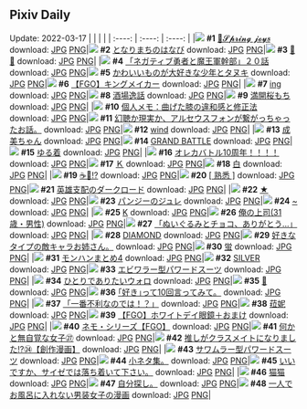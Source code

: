 ## Pixiv Daily
Update: 2022-03-17
|      |      |      |
| :----: | :----: | :----: |
|![](https://pixiv.microyu.workers.dev/c/240x480/img-master/img/2022/03/15/12/06/01/96927849_p0_master1200.jpg) **#1** [🌼𝓢𝓹𝓻𝓲𝓷𝓰 𝓳𝓸𝔂𝒔](https://www.pixiv.net/artworks/96927849) download: [JPG](https://pixiv.microyu.workers.dev/img-original/img/2022/03/15/12/06/01/96927849_p0.jpg) [PNG](https://pixiv.microyu.workers.dev/img-original/img/2022/03/15/12/06/01/96927849_p0.png)|![](https://pixiv.microyu.workers.dev/c/240x480/img-master/img/2022/03/15/00/56/03/96921040_p0_master1200.jpg) **#2** [となりまちのはなび](https://www.pixiv.net/artworks/96921040) download: [JPG](https://pixiv.microyu.workers.dev/img-original/img/2022/03/15/00/56/03/96921040_p0.jpg) [PNG](https://pixiv.microyu.workers.dev/img-original/img/2022/03/15/00/56/03/96921040_p0.png)|![](https://pixiv.microyu.workers.dev/c/240x480/img-master/img/2022/03/15/00/10/03/96919236_p0_master1200.jpg) **#3** [🎈🎈](https://www.pixiv.net/artworks/96919236) download: [JPG](https://pixiv.microyu.workers.dev/img-original/img/2022/03/15/00/10/03/96919236_p0.jpg) [PNG](https://pixiv.microyu.workers.dev/img-original/img/2022/03/15/00/10/03/96919236_p0.png)|
|![](https://pixiv.microyu.workers.dev/c/240x480/img-master/img/2022/03/15/18/18/14/96933053_p0_master1200.jpg) **#4** [「ネガティブ勇者と魔王軍幹部」２０話](https://www.pixiv.net/artworks/96933053) download: [JPG](https://pixiv.microyu.workers.dev/img-original/img/2022/03/15/18/18/14/96933053_p0.jpg) [PNG](https://pixiv.microyu.workers.dev/img-original/img/2022/03/15/18/18/14/96933053_p0.png)|![](https://pixiv.microyu.workers.dev/c/240x480/img-master/img/2022/03/16/00/46/28/96943097_p0_master1200.jpg) **#5** [かわいいものが大好きな少年とタヌキ](https://www.pixiv.net/artworks/96943097) download: [JPG](https://pixiv.microyu.workers.dev/img-original/img/2022/03/16/00/46/28/96943097_p0.jpg) [PNG](https://pixiv.microyu.workers.dev/img-original/img/2022/03/16/00/46/28/96943097_p0.png)|![](https://pixiv.microyu.workers.dev/c/240x480/img-master/img/2022/03/15/12/03/05/96927799_p0_master1200.jpg) **#6** [【FGO】キングメイカー](https://www.pixiv.net/artworks/96927799) download: [JPG](https://pixiv.microyu.workers.dev/img-original/img/2022/03/15/12/03/05/96927799_p0.jpg) [PNG](https://pixiv.microyu.workers.dev/img-original/img/2022/03/15/12/03/05/96927799_p0.png)|
|![](https://pixiv.microyu.workers.dev/c/240x480/img-master/img/2022/03/15/01/15/39/96921474_p0_master1200.jpg) **#7** [ing](https://www.pixiv.net/artworks/96921474) download: [JPG](https://pixiv.microyu.workers.dev/img-original/img/2022/03/15/01/15/39/96921474_p0.jpg) [PNG](https://pixiv.microyu.workers.dev/img-original/img/2022/03/15/01/15/39/96921474_p0.png)|![](https://pixiv.microyu.workers.dev/c/240x480/img-master/img/2022/03/15/07/40/20/96925122_p0_master1200.jpg) **#8** [酒場逸話](https://www.pixiv.net/artworks/96925122) download: [JPG](https://pixiv.microyu.workers.dev/img-original/img/2022/03/15/07/40/20/96925122_p0.jpg) [PNG](https://pixiv.microyu.workers.dev/img-original/img/2022/03/15/07/40/20/96925122_p0.png)|![](https://pixiv.microyu.workers.dev/c/240x480/img-master/img/2022/03/15/20/30/00/96935843_p0_master1200.jpg) **#9** [満開桜もち](https://www.pixiv.net/artworks/96935843) download: [JPG](https://pixiv.microyu.workers.dev/img-original/img/2022/03/15/20/30/00/96935843_p0.jpg) [PNG](https://pixiv.microyu.workers.dev/img-original/img/2022/03/15/20/30/00/96935843_p0.png)|
|![](https://pixiv.microyu.workers.dev/c/240x480/img-master/img/2022/03/15/09/00/01/96925809_p0_master1200.jpg) **#10** [個人メモ：曲げた膝の違和感と修正法](https://www.pixiv.net/artworks/96925809) download: [JPG](https://pixiv.microyu.workers.dev/img-original/img/2022/03/15/09/00/01/96925809_p0.jpg) [PNG](https://pixiv.microyu.workers.dev/img-original/img/2022/03/15/09/00/01/96925809_p0.png)|![](https://pixiv.microyu.workers.dev/c/240x480/img-master/img/2022/03/15/18/03/41/96932776_p0_master1200.jpg) **#11** [幻聴か現実か、アルセウスフォンが繋がっちゃったお話。](https://www.pixiv.net/artworks/96932776) download: [JPG](https://pixiv.microyu.workers.dev/img-original/img/2022/03/15/18/03/41/96932776_p0.jpg) [PNG](https://pixiv.microyu.workers.dev/img-original/img/2022/03/15/18/03/41/96932776_p0.png)|![](https://pixiv.microyu.workers.dev/c/240x480/img-master/img/2022/03/16/01/54/56/96944381_p0_master1200.jpg) **#12** [wind](https://www.pixiv.net/artworks/96944381) download: [JPG](https://pixiv.microyu.workers.dev/img-original/img/2022/03/16/01/54/56/96944381_p0.jpg) [PNG](https://pixiv.microyu.workers.dev/img-original/img/2022/03/16/01/54/56/96944381_p0.png)|
|![](https://pixiv.microyu.workers.dev/c/240x480/img-master/img/2022/03/15/00/30/01/96920412_p0_master1200.jpg) **#13** [成美ちゃん](https://www.pixiv.net/artworks/96920412) download: [JPG](https://pixiv.microyu.workers.dev/img-original/img/2022/03/15/00/30/01/96920412_p0.jpg) [PNG](https://pixiv.microyu.workers.dev/img-original/img/2022/03/15/00/30/01/96920412_p0.png)|![](https://pixiv.microyu.workers.dev/c/240x480/img-master/img/2022/03/15/06/00/02/96924309_p0_master1200.jpg) **#14** [GRAND BATTLE](https://www.pixiv.net/artworks/96924309) download: [JPG](https://pixiv.microyu.workers.dev/img-original/img/2022/03/15/06/00/02/96924309_p0.jpg) [PNG](https://pixiv.microyu.workers.dev/img-original/img/2022/03/15/06/00/02/96924309_p0.png)|![](https://pixiv.microyu.workers.dev/c/240x480/img-master/img/2022/03/15/13/31/14/96928907_p0_master1200.jpg) **#15** [ゆる着](https://www.pixiv.net/artworks/96928907) download: [JPG](https://pixiv.microyu.workers.dev/img-original/img/2022/03/15/13/31/14/96928907_p0.jpg) [PNG](https://pixiv.microyu.workers.dev/img-original/img/2022/03/15/13/31/14/96928907_p0.png)|
|![](https://pixiv.microyu.workers.dev/c/240x480/img-master/img/2022/03/15/07/30/01/96925045_p0_master1200.jpg) **#16** [オレカバトル10周年！！！！](https://www.pixiv.net/artworks/96925045) download: [JPG](https://pixiv.microyu.workers.dev/img-original/img/2022/03/15/07/30/01/96925045_p0.jpg) [PNG](https://pixiv.microyu.workers.dev/img-original/img/2022/03/15/07/30/01/96925045_p0.png)|![](https://pixiv.microyu.workers.dev/c/240x480/img-master/img/2022/03/15/00/00/49/96919398_p0_master1200.jpg) **#17** [Ｋ](https://www.pixiv.net/artworks/96919398) download: [JPG](https://pixiv.microyu.workers.dev/img-original/img/2022/03/15/00/00/49/96919398_p0.jpg) [PNG](https://pixiv.microyu.workers.dev/img-original/img/2022/03/15/00/00/49/96919398_p0.png)|![](https://pixiv.microyu.workers.dev/c/240x480/img-master/img/2022/03/15/11/17/38/96927182_p0_master1200.jpg) **#18** [白](https://www.pixiv.net/artworks/96927182) download: [JPG](https://pixiv.microyu.workers.dev/img-original/img/2022/03/15/11/17/38/96927182_p0.jpg) [PNG](https://pixiv.microyu.workers.dev/img-original/img/2022/03/15/11/17/38/96927182_p0.png)|
|![](https://pixiv.microyu.workers.dev/c/240x480/img-master/img/2022/03/15/16/34/09/96931281_p0_master1200.jpg) **#19** [☕🤲⁉](https://www.pixiv.net/artworks/96931281) download: [JPG](https://pixiv.microyu.workers.dev/img-original/img/2022/03/15/16/34/09/96931281_p0.jpg) [PNG](https://pixiv.microyu.workers.dev/img-original/img/2022/03/15/16/34/09/96931281_p0.png)|![](https://pixiv.microyu.workers.dev/c/240x480/img-master/img/2022/03/16/19/09/04/96955845_p0_master1200.jpg) **#20** [[ 熟悉 ]](https://www.pixiv.net/artworks/96955845) download: [JPG](https://pixiv.microyu.workers.dev/img-original/img/2022/03/16/19/09/04/96955845_p0.jpg) [PNG](https://pixiv.microyu.workers.dev/img-original/img/2022/03/16/19/09/04/96955845_p0.png)|![](https://pixiv.microyu.workers.dev/c/240x480/img-master/img/2022/03/15/00/30/03/96920419_p0_master1200.jpg) **#21** [英雄支配のダークロード](https://www.pixiv.net/artworks/96920419) download: [JPG](https://pixiv.microyu.workers.dev/img-original/img/2022/03/15/00/30/03/96920419_p0.jpg) [PNG](https://pixiv.microyu.workers.dev/img-original/img/2022/03/15/00/30/03/96920419_p0.png)|
|![](https://pixiv.microyu.workers.dev/c/240x480/img-master/img/2022/03/15/00/00/19/96919319_p0_master1200.jpg) **#22** [★](https://www.pixiv.net/artworks/96919319) download: [JPG](https://pixiv.microyu.workers.dev/img-original/img/2022/03/15/00/00/19/96919319_p0.jpg) [PNG](https://pixiv.microyu.workers.dev/img-original/img/2022/03/15/00/00/19/96919319_p0.png)|![](https://pixiv.microyu.workers.dev/c/240x480/img-master/img/2022/03/16/20/30/00/96957552_p0_master1200.jpg) **#23** [パンジーのジュレ](https://www.pixiv.net/artworks/96957552) download: [JPG](https://pixiv.microyu.workers.dev/img-original/img/2022/03/16/20/30/00/96957552_p0.jpg) [PNG](https://pixiv.microyu.workers.dev/img-original/img/2022/03/16/20/30/00/96957552_p0.png)|![](https://pixiv.microyu.workers.dev/c/240x480/img-master/img/2022/03/15/00/00/12/96919297_p0_master1200.jpg) **#24** [~](https://www.pixiv.net/artworks/96919297) download: [JPG](https://pixiv.microyu.workers.dev/img-original/img/2022/03/15/00/00/12/96919297_p0.jpg) [PNG](https://pixiv.microyu.workers.dev/img-original/img/2022/03/15/00/00/12/96919297_p0.png)|
|![](https://pixiv.microyu.workers.dev/c/240x480/img-master/img/2022/03/15/00/00/24/96919337_p0_master1200.jpg) **#25** [K](https://www.pixiv.net/artworks/96919337) download: [JPG](https://pixiv.microyu.workers.dev/img-original/img/2022/03/15/00/00/24/96919337_p0.jpg) [PNG](https://pixiv.microyu.workers.dev/img-original/img/2022/03/15/00/00/24/96919337_p0.png)|![](https://pixiv.microyu.workers.dev/c/240x480/img-master/img/2022/03/15/00/00/10/96919292_p0_master1200.jpg) **#26** [俺の上司(31歳・男性)](https://www.pixiv.net/artworks/96919292) download: [JPG](https://pixiv.microyu.workers.dev/img-original/img/2022/03/15/00/00/10/96919292_p0.jpg) [PNG](https://pixiv.microyu.workers.dev/img-original/img/2022/03/15/00/00/10/96919292_p0.png)|![](https://pixiv.microyu.workers.dev/c/240x480/img-master/img/2022/03/15/00/02/27/96919528_p0_master1200.jpg) **#27** [「ぬいぐるみとチョコ、ありがとう…」](https://www.pixiv.net/artworks/96919528) download: [JPG](https://pixiv.microyu.workers.dev/img-original/img/2022/03/15/00/02/27/96919528_p0.jpg) [PNG](https://pixiv.microyu.workers.dev/img-original/img/2022/03/15/00/02/27/96919528_p0.png)|
|![](https://pixiv.microyu.workers.dev/c/240x480/img-master/img/2022/03/15/18/24/41/96933184_p0_master1200.jpg) **#28** [DIAMOND](https://www.pixiv.net/artworks/96933184) download: [JPG](https://pixiv.microyu.workers.dev/img-original/img/2022/03/15/18/24/41/96933184_p0.jpg) [PNG](https://pixiv.microyu.workers.dev/img-original/img/2022/03/15/18/24/41/96933184_p0.png)|![](https://pixiv.microyu.workers.dev/c/240x480/img-master/img/2022/03/16/06/39/03/96946771_p0_master1200.jpg) **#29** [好きなタイプの敵キャラお姉さん。](https://www.pixiv.net/artworks/96946771) download: [JPG](https://pixiv.microyu.workers.dev/img-original/img/2022/03/16/06/39/03/96946771_p0.jpg) [PNG](https://pixiv.microyu.workers.dev/img-original/img/2022/03/16/06/39/03/96946771_p0.png)|![](https://pixiv.microyu.workers.dev/c/240x480/img-master/img/2022/03/16/10/38/57/96948876_p0_master1200.jpg) **#30** [蛍](https://www.pixiv.net/artworks/96948876) download: [JPG](https://pixiv.microyu.workers.dev/img-original/img/2022/03/16/10/38/57/96948876_p0.jpg) [PNG](https://pixiv.microyu.workers.dev/img-original/img/2022/03/16/10/38/57/96948876_p0.png)|
|![](https://pixiv.microyu.workers.dev/c/240x480/img-master/img/2022/03/16/00/01/43/96941771_p0_master1200.jpg) **#31** [モンハンまとめ4](https://www.pixiv.net/artworks/96941771) download: [JPG](https://pixiv.microyu.workers.dev/img-original/img/2022/03/16/00/01/43/96941771_p0.jpg) [PNG](https://pixiv.microyu.workers.dev/img-original/img/2022/03/16/00/01/43/96941771_p0.png)|![](https://pixiv.microyu.workers.dev/c/240x480/img-master/img/2022/03/15/18/23/57/96933175_p0_master1200.jpg) **#32** [SILVER](https://www.pixiv.net/artworks/96933175) download: [JPG](https://pixiv.microyu.workers.dev/img-original/img/2022/03/15/18/23/57/96933175_p0.jpg) [PNG](https://pixiv.microyu.workers.dev/img-original/img/2022/03/15/18/23/57/96933175_p0.png)|![](https://pixiv.microyu.workers.dev/c/240x480/img-master/img/2022/03/15/00/00/34/96919369_p0_master1200.jpg) **#33** [エビワラー型パワードスーツ](https://www.pixiv.net/artworks/96919369) download: [JPG](https://pixiv.microyu.workers.dev/img-original/img/2022/03/15/00/00/34/96919369_p0.jpg) [PNG](https://pixiv.microyu.workers.dev/img-original/img/2022/03/15/00/00/34/96919369_p0.png)|
|![](https://pixiv.microyu.workers.dev/c/240x480/img-master/img/2022/03/15/18/38/45/96933466_p0_master1200.jpg) **#34** [ひとりでありたいウォロ](https://www.pixiv.net/artworks/96933466) download: [JPG](https://pixiv.microyu.workers.dev/img-original/img/2022/03/15/18/38/45/96933466_p0.jpg) [PNG](https://pixiv.microyu.workers.dev/img-original/img/2022/03/15/18/38/45/96933466_p0.png)|![](https://pixiv.microyu.workers.dev/c/240x480/img-master/img/2022/03/15/00/00/31/96919363_p0_master1200.jpg) **#35** [🌸](https://www.pixiv.net/artworks/96919363) download: [JPG](https://pixiv.microyu.workers.dev/img-original/img/2022/03/15/00/00/31/96919363_p0.jpg) [PNG](https://pixiv.microyu.workers.dev/img-original/img/2022/03/15/00/00/31/96919363_p0.png)|![](https://pixiv.microyu.workers.dev/c/240x480/img-master/img/2022/03/16/07/20/21/96947154_p0_master1200.jpg) **#36** [｢好き｣って10回言ってみて。](https://www.pixiv.net/artworks/96947154) download: [JPG](https://pixiv.microyu.workers.dev/img-original/img/2022/03/16/07/20/21/96947154_p0.jpg) [PNG](https://pixiv.microyu.workers.dev/img-original/img/2022/03/16/07/20/21/96947154_p0.png)|
|![](https://pixiv.microyu.workers.dev/c/240x480/img-master/img/2022/03/15/22/38/27/96939441_p0_master1200.jpg) **#37** [「一番不利なのでは！？」](https://www.pixiv.net/artworks/96939441) download: [JPG](https://pixiv.microyu.workers.dev/img-original/img/2022/03/15/22/38/27/96939441_p0.jpg) [PNG](https://pixiv.microyu.workers.dev/img-original/img/2022/03/15/22/38/27/96939441_p0.png)|![](https://pixiv.microyu.workers.dev/c/240x480/img-master/img/2022/03/15/00/22/10/96920209_p0_master1200.jpg) **#38** [菈妮](https://www.pixiv.net/artworks/96920209) download: [JPG](https://pixiv.microyu.workers.dev/img-original/img/2022/03/15/00/22/10/96920209_p0.jpg) [PNG](https://pixiv.microyu.workers.dev/img-original/img/2022/03/15/00/22/10/96920209_p0.png)|![](https://pixiv.microyu.workers.dev/c/240x480/img-master/img/2022/03/16/14/17/13/96951391_p0_master1200.jpg) **#39** [【FGO】ホワイトデイ眼鏡＋おまけ](https://www.pixiv.net/artworks/96951391) download: [JPG](https://pixiv.microyu.workers.dev/img-original/img/2022/03/16/14/17/13/96951391_p0.jpg) [PNG](https://pixiv.microyu.workers.dev/img-original/img/2022/03/16/14/17/13/96951391_p0.png)|
|![](https://pixiv.microyu.workers.dev/c/240x480/img-master/img/2022/03/15/00/00/36/96919371_p0_master1200.jpg) **#40** [ネモ・シリーズ【FGO】](https://www.pixiv.net/artworks/96919371) download: [JPG](https://pixiv.microyu.workers.dev/img-original/img/2022/03/15/00/00/36/96919371_p0.jpg) [PNG](https://pixiv.microyu.workers.dev/img-original/img/2022/03/15/00/00/36/96919371_p0.png)|![](https://pixiv.microyu.workers.dev/c/240x480/img-master/img/2022/03/15/18/00/09/96932710_p0_master1200.jpg) **#41** [何かと無自覚な女子㉗](https://www.pixiv.net/artworks/96932710) download: [JPG](https://pixiv.microyu.workers.dev/img-original/img/2022/03/15/18/00/09/96932710_p0.jpg) [PNG](https://pixiv.microyu.workers.dev/img-original/img/2022/03/15/18/00/09/96932710_p0.png)|![](https://pixiv.microyu.workers.dev/c/240x480/img-master/img/2022/03/16/00/03/47/96941876_p0_master1200.jpg) **#42** [推しがクラスメイトになりました!?㉔【創作漫画】](https://www.pixiv.net/artworks/96941876) download: [JPG](https://pixiv.microyu.workers.dev/img-original/img/2022/03/16/00/03/47/96941876_p0.jpg) [PNG](https://pixiv.microyu.workers.dev/img-original/img/2022/03/16/00/03/47/96941876_p0.png)|
|![](https://pixiv.microyu.workers.dev/c/240x480/img-master/img/2022/03/16/00/00/43/96941675_p0_master1200.jpg) **#43** [サワムラー型パワードスーツ](https://www.pixiv.net/artworks/96941675) download: [JPG](https://pixiv.microyu.workers.dev/img-original/img/2022/03/16/00/00/43/96941675_p0.jpg) [PNG](https://pixiv.microyu.workers.dev/img-original/img/2022/03/16/00/00/43/96941675_p0.png)|![](https://pixiv.microyu.workers.dev/c/240x480/img-master/img/2022/03/16/10/49/46/96948959_p0_master1200.jpg) **#44** [小ネタ集。](https://www.pixiv.net/artworks/96948959) download: [JPG](https://pixiv.microyu.workers.dev/img-original/img/2022/03/16/10/49/46/96948959_p0.jpg) [PNG](https://pixiv.microyu.workers.dev/img-original/img/2022/03/16/10/49/46/96948959_p0.png)|![](https://pixiv.microyu.workers.dev/c/240x480/img-master/img/2022/03/15/00/33/43/96920534_p0_master1200.jpg) **#45** [いいですか、サイゼでは落ち着いて下さい。](https://www.pixiv.net/artworks/96920534) download: [JPG](https://pixiv.microyu.workers.dev/img-original/img/2022/03/15/00/33/43/96920534_p0.jpg) [PNG](https://pixiv.microyu.workers.dev/img-original/img/2022/03/15/00/33/43/96920534_p0.png)|
|![](https://pixiv.microyu.workers.dev/c/240x480/img-master/img/2022/03/15/00/17/09/96920058_p0_master1200.jpg) **#46** [猫猫](https://www.pixiv.net/artworks/96920058) download: [JPG](https://pixiv.microyu.workers.dev/img-original/img/2022/03/15/00/17/09/96920058_p0.jpg) [PNG](https://pixiv.microyu.workers.dev/img-original/img/2022/03/15/00/17/09/96920058_p0.png)|![](https://pixiv.microyu.workers.dev/c/240x480/img-master/img/2022/03/16/15/46/00/96952402_p0_master1200.jpg) **#47** [自分探し。](https://www.pixiv.net/artworks/96952402) download: [JPG](https://pixiv.microyu.workers.dev/img-original/img/2022/03/16/15/46/00/96952402_p0.jpg) [PNG](https://pixiv.microyu.workers.dev/img-original/img/2022/03/16/15/46/00/96952402_p0.png)|![](https://pixiv.microyu.workers.dev/c/240x480/img-master/img/2022/03/16/19/30/01/96956242_p0_master1200.jpg) **#48** [一人でお風呂に入れない男装女子の漫画](https://www.pixiv.net/artworks/96956242) download: [JPG](https://pixiv.microyu.workers.dev/img-original/img/2022/03/16/19/30/01/96956242_p0.jpg) [PNG](https://pixiv.microyu.workers.dev/img-original/img/2022/03/16/19/30/01/96956242_p0.png)|
